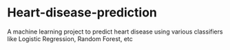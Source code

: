 # Heart-disease-prediction
A machine learning project to predict heart disease using various classifiers like Logistic Regression, Random Forest, etc
